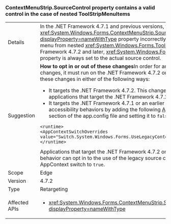### ContextMenuStrip.SourceControl property contains a valid control in the case of nested ToolStripMenuItems

|   |   |
|---|---|
|Details|In the .NET Framework 4.7.1 and previous versions, the <xref:System.Windows.Forms.ContextMenuStrip.SourceControl?displayProperty=nameWithType> property incorrectly returns null when the user opens the menu from nested <xref:System.Windows.Forms.ToolStripMenuItem> controls. In the .NET Framework 4.7.2 and later, <xref:System.Windows.Forms.ContextMenuStrip.SourceControl> property is always set to the actual source control.|
|Suggestion|<strong>How to opt in or out of these changes</strong>In order for an application to benefit from these changes, it must run on the .NET Framework 4.7.2 or later. The application can benefit from these changes in either of the following ways:<ul><li>It targets the .NET Framework 4.7.2. This change is enabled by default on Windows Forms applications that target the .NET Framework 4.7.2 or later.</li><li>It targets the .NET Framework 4.7.1 or an earlier version and opts out of the legacy accessibility behaviors by adding the following [AppContext Switch](https://docs.microsoft.com/dotnet/framework/configure-apps/file-schema/runtime/appcontextswitchoverrides-element) to the <code>&lt;runtime&gt;</code> section of the app.config file and setting it to <code>false</code>, as the following example shows.</li></ul><pre><code class="lang-xml">&lt;runtime&gt;&#13;&#10;&lt;AppContextSwitchOverrides value=&quot;Switch.System.Windows.Forms.UseLegacyContextMenuStripSourceControlValue=false&quot;/&gt;&#13;&#10;&lt;/runtime&gt;&#13;&#10;</code></pre>Applications that target the .NET Framework 4.7.2 or later, and want to preserve the legacy behavior can opt in to the use of the legacy source control value by explicitly setting this AppContext switch to <code>true</code>.|
|Scope|Edge|
|Version|4.7.2|
|Type|Retargeting|
|Affected APIs|<ul><li><xref:System.Windows.Forms.ContextMenuStrip.SourceControl?displayProperty=nameWithType></li></ul>|
